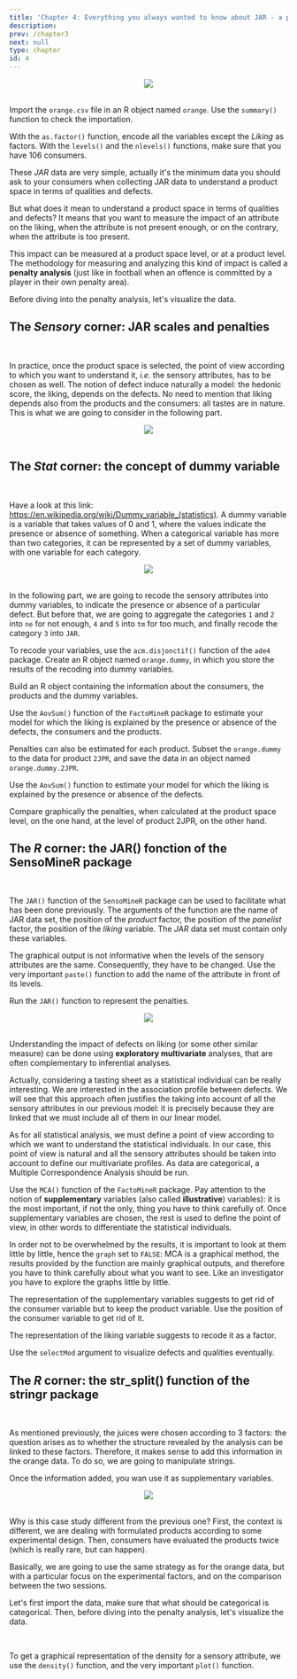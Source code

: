 ```yaml
---
title: 'Chapter 4: Everything you always wanted to know about JAR - a play in five acts'
description:
prev: /chapter3
next: null
type: chapter
id: 4
---
```


<exercise id="1" title="Act 1 - too easy: the orange juice case study, understanding a market product space">

<slides source="orange">
</slides>

<center><img src="https://latex.codecogs.com/svg.image?\noindent\makebox[\linewidth]{\rule{\textwidth}{0.4pt}}"/></center>
<br>

Import the `orange.csv` file in an R object named `orange`. Use the `summary()` function to check the importation. 

<codeblock id="04_01">
</codeblock>

With the `as.factor()` function, encode all the variables except the *Liking* as factors. With the `levels()` and the `nlevels()` functions, make sure that you have 106 consumers.

<codeblock id="04_02">
</codeblock>

These *JAR* data are very simple, actually it's the minimum data you should ask to your consumers when collecting JAR data to understand a product space in terms of qualities and defects.

But what does it mean to understand a product space in terms of qualities and defects? It means that you want to measure the impact of an attribute on the liking, when the attribute is not present enough, or on the contrary, when the attribute is too present.

This impact can be measured at a product space level, or at a product level. The methodology for measuring and analyzing this kind of impact is called a <span style="font-weight : bold">penalty analysis</span> (just like in football when an offence is committed by a player in their own penalty area).

Before diving into the penalty analysis, let's visualize the data.

<codeblock id="04_02_v">
</codeblock>

<codeblock id="04_03_v">
</codeblock>


## The *Sensory* corner: JAR scales and penalties
<br>

In practice, once the product space is selected, the point of view according to which you want to understand it,  *i.e.* the sensory attributes, has to be chosen as well. The notion of defect induce naturally a model: the hedonic score, the liking, depends on the defects. No need to mention that liking depends also from the products and the consumers: all tastes are in nature. This is what we are going to consider in the following part.

<center><img src="https://latex.codecogs.com/svg.image?\noindent\makebox[\linewidth]{\rule{\textwidth}{0.4pt}}"/></center>
<br>

## The *Stat* corner: the concept of dummy variable
<br>

Have a look at this link: https://en.wikipedia.org/wiki/Dummy_variable_(statistics). A dummy variable is a variable that takes values of 0 and 1, where the values indicate the presence or absence of something. When a categorical variable has more than two categories, it can be represented by a set of dummy variables, with one variable for each category.

<center><img src="https://latex.codecogs.com/svg.image?\noindent\makebox[\linewidth]{\rule{\textwidth}{0.4pt}}"/></center>
<br>

In the following part, we are going to recode the sensory attributes into dummy variables, to indicate the presence or absence of a particular defect. But before that, we are going to aggregate the categories `1` and `2` into `ne` for not enough, `4` and `5` into `tm` for too much, and finally recode the category `3` into `JAR`.

<codeblock id="04_03">
</codeblock>

To recode your variables, use the `acm.disjonctif()` function of the `ade4` package. Create an R object named `orange.dummy`, in which you store the results of the recoding into dummy variables.

<codeblock id="04_04">
</codeblock>

Build an R object containing the information about the consumers, the products and the dummy variables.

<codeblock id="04_05">
</codeblock>

Use the `AovSum()` function of the `FactoMineR` package to estimate your model for which the liking is explained by the presence or absence of the defects, the consumers and the products.

<codeblock id="04_06">
</codeblock>

Penalties can also be estimated for each product. Subset the `orange.dummy` to the data for product `2JPR`, and save the data in an object named `orange.dummy.2JPR`.

<codeblock id="04_07">
</codeblock>

Use the `AovSum()` function to estimate your model for which the liking is explained by the presence or absence of the defects.

<codeblock id="04_08">
</codeblock>

Compare graphically the penalties, when calculated at the product space level, on the one hand, at the level of product 2JPR, on the other hand.

<codeblock id="04_08">
</codeblock>

## The *R* corner: the JAR() fonction of the SensoMineR package
<br>

The `JAR()` function of the `SensoMineR` package can be used to facilitate what has been done previously. The arguments of the function are the name of JAR data set, the position of the *product* factor, the position of the *panelist* factor, the position of the *liking* variable. The *JAR* data set must contain only these variables.

<codeblock id="04_09">
</codeblock>

The graphical output is not informative when the levels of the sensory attributes are the same. Consequently, they have to be changed. Use the very important `paste()` function to add the name of the attribute in front of its levels.

<codeblock id="04_10">
</codeblock>

Run the `JAR()` function to represent the penalties.

<codeblock id="04_11">
</codeblock>

<center><img src="https://latex.codecogs.com/svg.image?\noindent\makebox[\linewidth]{\rule{\textwidth}{0.4pt}}"/></center>
<br>

Understanding the impact of defects on liking (or some other similar measure) can be done using <span style="font-weight : bold">exploratory multivariate</span> analyses, that are often complementary to inferential analyses.

Actually, considering a tasting sheet as a statistical individual can be really interesting. We are interested in the association profile between defects. We will see that this approach often justifies the taking into account of all the sensory attributes in our previous model: it is precisely because they are linked that we must include all of them in our linear model.

As for all statistical analysis, we must define a point of view according to which we want to understand the statistical individuals. In our case, this point of view is natural and all the sensory attributes should be taken into account to define our multivariate profiles. As data are categorical, a Multiple Correspondence Analysis should be run.

Use the `MCA()` function of the `FactoMineR` package. Pay attention to the notion of <span style="font-weight : bold">supplementary</span> variables (also called <span style="font-weight : bold">illustrative</span>) variables): it is the most important, if not the only, thing you have to think carefully of. Once supplementary variables are chosen, the rest is used to define the point of view, in other words to differentiate the statistical individuals. 

In order not to be overwhelmed by the results, it is important to look at them little by little, hence the `graph` set to `FALSE`: MCA is a graphical method, the results provided by the function are mainly graphical outputs, and therefore you have to think carefully about what you want to see. Like an investigator you have to explore the graphs little by little.

<codeblock id="04_12">
</codeblock>

The representation of the supplementary variables suggests to get rid of the consumer variable  but to keep the product variable. Use the position of the consumer variable to get rid of it.

<codeblock id="04_13">
</codeblock>

The representation of the liking variable suggests to recode it as a factor.

<codeblock id="04_14">
</codeblock>

Use the `selectMod` argument to visualize defects and qualities eventually.

<codeblock id="04_15">
</codeblock>


## The *R* corner: the str_split() function of the stringr package
<br>

As mentioned previously, the juices were chosen according to 3 factors: the question arises as to whether the structure revealed by the analysis can be linked to these factors.  Therefore, it makes sense to add this information in the orange data. To do so, we are going to manipulate strings.

<codeblock id="04_16">
</codeblock>

Once the information added, you wan use it as supplementary variables.

</exercise>

<exercise id="2" title="Act 2 - easy: the goji case study, an example of product formulation">

<slides source="goji">
</slides>

<center><img src="https://latex.codecogs.com/svg.image?\noindent\makebox[\linewidth]{\rule{\textwidth}{0.4pt}}"/></center>
<br>

Why is this case study different from the previous one? First, the context is different, we are dealing with formulated products according to some experimental design. Then, consumers have evaluated the products twice (which is really rare, but can happen).

Basically, we are going to use the same strategy as for the orange data, but with a particular focus on the experimental factors, and on the comparison between the two sessions.

Let's first import the data, make sure that what should be categorical is categorical. Then, before diving into the penalty analysis, let's visualize the data.

<codeblock id="04_2_01">
</codeblock>

</exercise>

<exercise id="3" title="Act 3 - JAR: the Sennheiser case study, when JAR meet CATA">

<slides source="Sennheiser">
</slides>

<br>

To get a graphical representation of the density for a sensory attribute, we use the `density()` function, and the very important `plot()` function.

<codeblock id="01_28">
</codeblock>


</exercise>

<exercise id="4" title="Act 4 - difficult: the car seat case study, when JAR are free">

<slides source="chapter1_01_introduction">
</slides>

</exercise>

<exercise id="5" title="Act 5 - in practice: everything you always wanted to know about JAR with R">

<slides source="chapter1_01_introduction">
</slides>

</exercise>